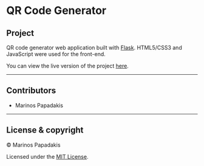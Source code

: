 # QR Code Generator

## Project

QR code generator web application built with [Flask](https://github.com/pallets/flask). HTML5/CSS3 and JavaScript were used for the front-end.

You can view the live version of the project [here](https://qr-code-generator-flask.herokuapp.com/).

---

## Contributors

- Marinos Papadakis

---

## License & copyright

© Marinos Papadakis

Licensed under the [MIT License](LICENSE).